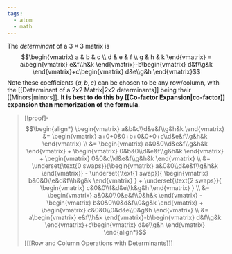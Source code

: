 ```yaml
---
tags:
  - atom
  - math
---
```

The *determinant* of a $3\times3$ matrix is
$$\begin{vmatrix}
		a & b & c \\ d & e & f \\ g & h & k
	\end{vmatrix} = a\begin{vmatrix}
	e&f\\h&k
\end{vmatrix}-b\begin{vmatrix}
	d&f\\g&k
\end{vmatrix}+c\begin{vmatrix}
	d&e\\g&h
\end{vmatrix}$$
Note these coefficients ($a,b,c$) can be chosen to be any row/column, with the [[Determinant of a 2x2 Matrix|2x2 determinants]] being their [[Minors|minors]]. **It is best to do this by [[Co-factor Expansion|co-factor]] expansion than memorization of the formula**.

> [!proof]-
> $$\begin{align*}
> 	\begin{vmatrix}
> 		a&b&c\\d&e&f\\g&h&k
> 	\end{vmatrix}
> 	&= \begin{vmatrix}
> 		a+0+0&0+b+0&0+0+c\\d&e&f\\g&h&k
> 	\end{vmatrix} \\
> 	&= \begin{vmatrix}
> 		a&0&0\\d&e&f\\g&h&k
> 	\end{vmatrix} + \begin{vmatrix}
> 		0&b&0\\d&e&f\\g&h&k
> 	\end{vmatrix} + \begin{vmatrix}
> 		0&0&c\\d&e&f\\g&h&k
> 	\end{vmatrix} \\
> 	&= \underset{\text{0 swaps}}{\begin{vmatrix}
> 		a&0&0\\d&e&f\\g&h&k
> 	\end{vmatrix}} - \underset{\text{1 swap}}{ \begin{vmatrix}
> 		b&0&0\\e&d&f\\h&g&k
> 	\end{vmatrix} } + \underset{\text{2 swaps}}{ \begin{vmatrix}
> 		c&0&0\\f&d&e\\k&g&h
> 	\end{vmatrix} } \\
> 	&= \begin{vmatrix}
> 		a&0&0\\0&e&f\\0&h&k
> 	\end{vmatrix} - \begin{vmatrix}
> 		b&0&0\\0&d&f\\0&g&k
> 	\end{vmatrix} + \begin{vmatrix}
> 		c&0&0\\0&d&e\\0&g&h
> 	\end{vmatrix} \\
> 	&= a\begin{vmatrix}
> 	e&f\\h&k
> \end{vmatrix}-b\begin{vmatrix}
> 	d&f\\g&k
> \end{vmatrix}+c\begin{vmatrix}
> 	d&e\\g&h
> \end{vmatrix}
> \end{align*}$$
> \[[[Row and Column Operations with Determinants]]\]